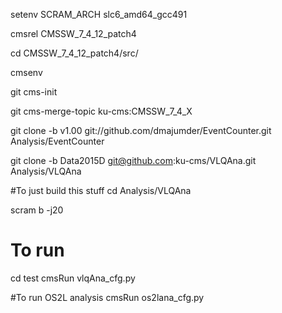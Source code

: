 setenv SCRAM_ARCH slc6_amd64_gcc491

cmsrel CMSSW_7_4_12_patch4

cd CMSSW_7_4_12_patch4/src/

cmsenv

git cms-init

git cms-merge-topic ku-cms:CMSSW_7_4_X

git clone -b v1.00 git://github.com/dmajumder/EventCounter.git  Analysis/EventCounter 

git clone -b Data2015D git@github.com:ku-cms/VLQAna.git Analysis/VLQAna  

#To just build this stuff
cd Analysis/VLQAna

scram b -j20

# To run
cd test
cmsRun vlqAna_cfg.py 

#To run OS2L analysis 
cmsRun os2lana_cfg.py
